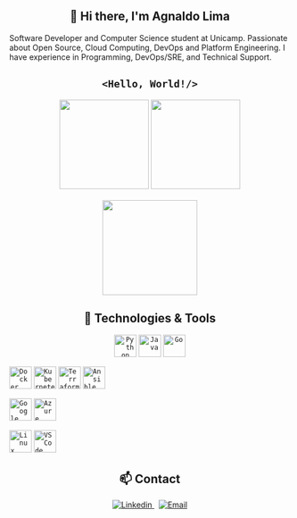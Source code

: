 <!-- Logo -->
<!--
<p align="center">
  <img src="/img/capa.webp" alt="Logo Agnaldo" width="800" />
</p>
-->

<h2 align="center">👋 Hi there, I'm <strong>Agnaldo Lima</strong></h2>
<!--
<p align="center">
Sou Agnaldo Lima 👨‍💻, profissional de TI apaixonado por Linux, Open Source, Programação e soluções em Cloud Computing.    
Atualmente, estou em transição para áreas de Cloud, DevSecOps e Engenharia de Plataforma.
</p>
-->

<p>
Software Developer and Computer Science student at Unicamp. Passionate about Open Source, Cloud Computing, DevOps and Platform Engineering.
I have experience in Programming, DevOps/SRE, and Technical Support.
</p>

<h2 align="center"><code>&lt;Hello, World!/&gt;</code></h2>
<div align="center">
  <!--<img height="180em" src="https://github-readme-stats.vercel.app/api?username=agslima&show_icons=true&theme=dracula" />
  <img height="180em" src="https://github-readme-stats.vercel.app/api/top-langs/?username=agslima&layout=compact&theme=dracula" />
  -->
  <img height="160em" src="https://github-readme-stats.vercel.app/api?username=agslima&show_icons=true&theme=great-gatsby" />
  <img height="160em" src="https://github-readme-stats.vercel.app/api/top-langs/?username=agslima&layout=compact&theme=great-gatsby" />
</div>

<br />

<div align="center">
  <img height="170em" src="https://github-readme-streak-stats.herokuapp.com?user=agslima&theme=great-gatsby" />
  <!--
  <img src="https://github-readme-streak-stats.herokuapp.com?user=agslima&theme=dracula" />
  -->
</div>


<h2 align="center">🧰 Technologies & Tools</h2>

<p align="center">
  <!-- Programming Languages -->
  <code><img height="40" src="https://cdn.jsdelivr.net/gh/devicons/devicon/icons/python/python-original.svg" title="Python"></code>
  <code><img height="40" src="https://cdn.jsdelivr.net/gh/devicons/devicon/icons/java/java-original.svg" title="Java"></code>
  <code><img height="40" src="https://cdn.jsdelivr.net/gh/devicons/devicon/icons/go/go-original.svg" title="Go"></code>

  <!-- Cloud & DevOps -->
  <code><img height="40" src="https://cdn.jsdelivr.net/gh/devicons/devicon/icons/docker/docker-original.svg" title="Docker"></code>
  <code><img height="40" src="https://cdn.jsdelivr.net/gh/devicons/devicon/icons/kubernetes/kubernetes-plain.svg" title="Kubernetes"></code>
  <code><img height="40" src="https://cdn.jsdelivr.net/gh/devicons/devicon/icons/terraform/terraform-original.svg" title="Terraform"></code>
  <code><img height="40" src="https://cdn.jsdelivr.net/gh/devicons/devicon/icons/ansible/ansible-original.svg" title="Ansible"></code>

  <!-- Cloud Platforms -->
  <code><img height="40" src="https://cdn.jsdelivr.net/gh/devicons/devicon/icons/googlecloud/googlecloud-original.svg" title="Google Cloud"></code>
  <code><img height="40" src="https://cdn.jsdelivr.net/gh/devicons/devicon/icons/azure/azure-original.svg" title="Azure"></code>

  <!-- Tools -->
  <code><img height="40" src="https://cdn.jsdelivr.net/gh/devicons/devicon/icons/linux/linux-original.svg" title="Linux"></code>
  <code><img height="40" src="https://upload.wikimedia.org/wikipedia/commons/thumb/9/9a/Visual_Studio_Code_1.35_icon.svg/1024px-Visual_Studio_Code_1.35_icon.svg.png" title="VSCode"></code>
</p>

<h2 align="center">📫 Contact</h2>

<p align="center">
  <a href="https://www.linkedin.com/in/agslima/" target="_blank">
    <img alt="Linkedin" src="https://img.shields.io/badge/-Agnaldo%20Lima-0e76a8?style=flat-square&logo=linkedin&logoColor=white" />
  </a>&nbsp;
  <a href="mailto:a.agnaldosilva@gmail.com">
    <img alt="Email" src="https://img.shields.io/badge/-Email-d14836?style=flat-square&logo=gmail&logoColor=white" />
  </a>
</p>

